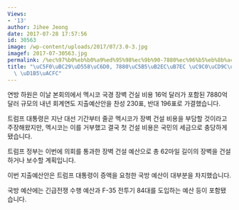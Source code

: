 ```yaml
---
Views:
- '13'
author: Jihee Jeong
date: 2017-07-28 17:57:56
id: 30563
image: /wp-content/uploads/2017/07/3.0-3.jpg
imagef: 2017-07-30563.jpg
permalink: /%ec%97%b0%eb%b0%a9%ed%95%98%ec%9b%90-7880%ec%96%b5%eb%8b%ac%eb%9f%ac-%ec%a7%80%ec%b6%9c%ec%98%88%ec%82%b0%ec%95%88-%ed%86%b5%ea%b3%bc/
title: "\uC5F0\uBC29\uD558\uC6D0, 7880\uC5B5\uB2EC\uB7EC \uC9C0\uCD9C\uC608\uC0B0\uC548\
  \ \uD1B5\uACFC"
---
```


연방 하원은 이날 본회의에서 멕시코 국경 장벽 건실 비용 16억 달러가 포함된 7880억 달러 규모의 내년 회계연도 지출예산안을 찬성 230표, 반대 196표로 가결했습니다.

트럼프 대통령은 지난 대선 기간부터 줄곧 멕시코가 장벽 건설 비용을 부담할 것이라고 주장해왔지만, 멕시코는 이를 거부했고 결국 첫 건설 비용은 국민의 세금으로 충당하게 됐습니다.

트럼프 정부는 이번에 의회를 통과한 장벽 건설 예산으로 총 62마일 길이의 장벽을 건설하거나 보수할 계획입니다.

이번 지출예산안은 트럼프 대통령이 증액을 요청한 국방 예산이 대부분을 차지했습니다.

국방 예산에는 긴급전쟁 수행 예산과 F-35 전투기 84대를 도입하는 예산 등이 포함됐습니다.